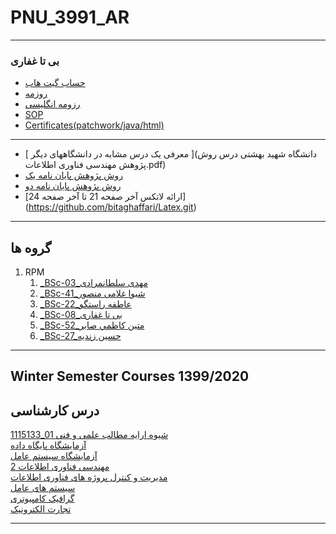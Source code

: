 # PNU_3991_AR
---------
### بی تا غفاری
 
- [حساب گیت هاب](https://github.com/bitaghaffari)
- [روزمه](https://github.com/bitaghaffari/Persian-CV)
- [رزومه انگلیسی](https://github.com/bitaghaffari/CV/blob/main/index.html)
- [SOP](https://github.com/bitaghaffari/SOP  )
- [Certificates(patchwork/java/html)]( https://github.com/bitaghaffari/Certificates)
---
- [ معرفی یک درس مشابه در دانشگاههای دیگر ](دانشگاه شهید بهشتی  درس روش پژوهش مهندسی فناوری اطلاعات.pdf)
- [روش پژوهش پایان نامه یک](ThesisForMethodology.pdf)
- [روش پژوهش پایان نامه دو](Dependabilityanalysisandrecoverysupportforsmartgrids.pdf)
- [ارائه لاتکس آخر صفحه 21 تا آخر صفحه 24] (https://github.com/bitaghaffari/Latex.git)

------------------
## گروه ها
    
1. RPM 
    1. [_BSc-03_مهدی سلطانمرادی](https://github.com/AliRazavi-edu/PNU_3991/tree/master/_BSc/ResearchAndPresentationMethods/1115133_01/03_%D9%85%D9%87%D8%AF%D9%8A%20%D8%B3%D9%84%D8%B7%D8%A7%D9%86%20%D9%85%D8%B1%D8%A7%D8%AF%D9%8A)   
    1. [_BSc-41_شیوا غلامی منصور](https://github.com/AliRazavi-edu/PNU_3991/tree/master/_BSc/ResearchAndPresentationMethods/1322010_02/41_%D8%B4%D9%8A%D9%88%D8%A7%20%D8%BA%D9%84%D8%A7%D9%85%D9%8A%20%D9%85%D9%86%D8%B5%D9%88%D8%B1) 
    1. [_BSc-22_عاطفه راستگو](https://github.com/AliRazavi-edu/PNU_3991/tree/master/_BSc/ResearchAndPresentationMethods/1322010_02/22_%D8%B9%D8%A7%D8%B7%D9%81%D9%87%20%D8%B1%D8%A7%D8%B3%D8%AA%DA%AF%D9%88)
    1. [_BSc-08_بی تا غفاری](https://github.com/AliRazavi-edu/PNU_3991/tree/master/_BSc/ResearchAndPresentationMethods/1115133_01/08_%D8%A8%D9%8A%20%D8%AA%D8%A7%20%D8%BA%D9%81%D8%A7%D8%B1%D9%8A)
    1. [_BSc-52_متين كاظمي صابر](https://github.com/AliRazavi-edu/PNU_3991/tree/master/_BSc/ResearchAndPresentationMethods/1322010_02/52_%D9%85%D8%AA%D9%8A%D9%86%20%D9%83%D8%A7%D8%B8%D9%85%D9%8A%20%D8%B5%D8%A7%D8%A8%D8%B1)
    1. [_BSc-27_حسین زندیه](https://github.com/AliRazavi-edu/PNU_3991/tree/master/_BSc/ResearchAndPresentationMethods/1322010_01/27_%D8%AD%D8%B3%D9%8A%D9%86%20%D8%B2%D9%86%D8%AF%D9%8A%D9%87)
    
-------------------
## Winter Semester Courses 1399/2020

## درس کارشناسی 
[1115133_01 شیوه ارایه مطالب علمی و فنی](https://github.com/bitaghaffari/PNU_3991_AR.git)
<br>
[آزمایشگاه پایگاه داده](https://github.com/bitaghaffari/PNU_3991_AR.git)
<br>
[آزمایشگاه سیستم عامل](https://github.com/bitaghaffari/PNU_3991_AR.git)
<br>
[مهندسی فناوری اطلاعات 2](https://github.com/bitaghaffari/PNU_3991_AR.git)
<br>
[مدیریت و کنترل پروژه های فناوری اطلاعات](https://github.com/bitaghaffari/PNU_3991_AR.git)
<br>
[سیستم های عامل](https://github.com/bitaghaffari/PNU_3991_AR.git)
<br>
[گرافیک کامپیوتری](https://github.com/bitaghaffari/PNU_3991_AR.git)
<br>
[تجارت الکترونیک](https://github.com/bitaghaffari/PNU_3991_AR.git)
<br>

--------------
